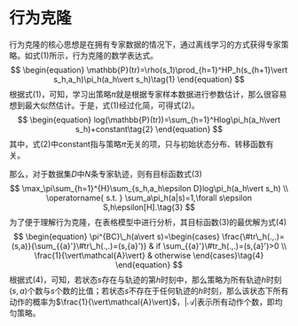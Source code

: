 # 行为克隆

行为克隆的核心思想是在拥有专家数据的情况下，通过离线学习的方式获得专家策略。如式(1)所示，行为克隆的数学表达式。
$$
\begin{equation} 
\mathbb{P}(tr)=\rho(s_1)\prod_{h=1}^HP_h(s_{h+1}\vert s_h,a_h)\pi_h(a_h\vert s_h)\tag{1}
\end{equation}
$$
根据式(1)，可知，学习出策略$\pi$就是根据专家样本数据进行参数估计，那么很容易想到最大似然估计。于是，式(1)经过化简，可得式(2)。
$$
\begin{equation}
log(\mathbb{P}(tr))=\sum_{h=1}^Hlog\pi_h(a_h\vert s_h)+constant\tag{2}
\end{equation}
$$
其中，式(2)中constant指与策略$\pi$无关的项，只与初始状态分布、转移函数有关。

 那么，对于数据集$D$中$N$条专家轨迹，则有目标函数式(3)
$$
\max_\pi\sum_{h=1}^{H}\sum_{s_h,a_h\epsilon D}log\pi_h(a_h\vert s_h) \\
\operatorname{ s.t. } 
\sum_a\pi_h(a|s)=1,\forall s\epsilon S,h\epsilon[H].\tag{3}
$$
为了便于理解行为克隆，在表格模型中进行分析，其目标函数(3)的最优解为式(4) 
$$
\begin{equation}
\pi^{BC}\_h(a\vert s)=\begin{cases}
\frac{\#tr\_h(.,.)=(s,a)}{\sum_{{a}'}\#tr\_h(.,.)=(s,{a}')} & if \sum_{{a}'}\#tr_h(.,.)=(s,{a}')>0 \\
\frac{1}{\vert\mathcal{A}\vert} & otherwise
\end{cases}\tag{4}
\end{equation}
$$
根据式(4)，可知，若状态$s$存在与轨迹的第$h$时刻中，那么策略为所有轨迹$h$时刻$(s,a)$个数与$s$个数的比值；若状态$s$不存在于任何轨迹的$h$时刻，那么该状态下所有动作的概率为$\frac{1}{\vert\mathcal{A}\vert}$，$\vert\mathcal{A}\vert$表示所有动作个数，即均匀策略。

